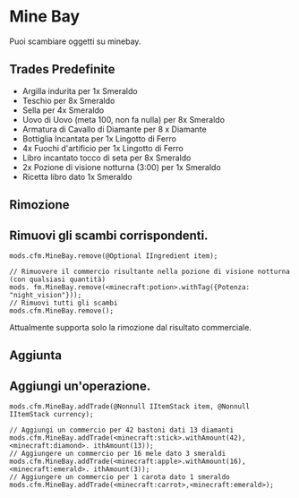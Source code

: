 # Mine Bay

Puoi scambiare oggetti su minebay.

## Trades Predefinite

- Argilla indurita per 1x Smeraldo
- Teschio per 8x Smeraldo
- Sella per 4x Smeraldo
- Uovo di Uovo (meta 100, non fa nulla) per 8x Smeraldo
- Armatura di Cavallo di Diamante per 8 x Diamante
- Bottiglia Incantata per 1x Lingotto di Ferro
- 4x Fuochi d'artificio per 1x Lingotto di Ferro
- Libro incantato tocco di seta per 8x Smeraldo
- 2x Pozione di visione notturna (3:00) per 1x Smeraldo
- Ricetta libro dato 1x Smeraldo

## Rimozione

## Rimuovi gli scambi corrispondenti.

```zenscript
mods.cfm.MineBay.remove(@Optional IIngredient item);

// Rimuovere il commercio risultante nella pozione di visione notturna (con qualsiasi quantità)
mods. fm.MineBay.remove(<minecraft:potion>.withTag({Potenza: "night_vision"}));
// Rimuovi tutti gli scambi
mods.cfm.MineBay.remove();
```

Attualmente supporta solo la rimozione dal risultato commerciale.

## Aggiunta

## Aggiungi un'operazione.

```zenscript
mods.cfm.MineBay.addTrade(@Nonnull IItemStack item, @Nonnull IItemStack currency);

// Aggiungi un commercio per 42 bastoni dati 13 diamanti
mods.cfm.MineBay.addTrade(<minecraft:stick>.withAmount(42),<minecraft:diamond>. ithAmount(13));
// Aggiungere un commercio per 16 mele dato 3 smeraldi
mods.cfm.MineBay.addTrade(<minecraft:apple>.withAmount(16),<minecraft:emerald>. ithAmount(3));
// Aggiungere un commercio per 1 carota dato 1 smeraldo
mods.cfm.MineBay.addTrade(<minecraft:carrot>,<minecraft:emerald>);
```